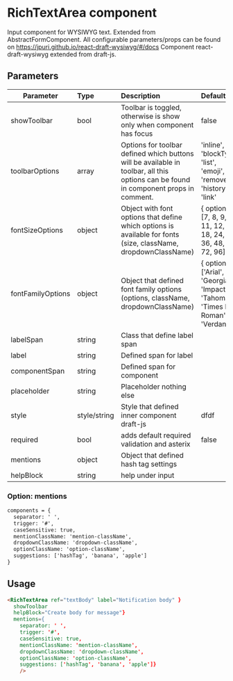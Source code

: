# RichTextArea component

Input component for WYSIWYG text. Extended from AbstractFormComponent.
All configurable parameters/props can be found on https://jpuri.github.io/react-draft-wysiwyg/#/docs
Component react-draft-wysiwyg extended from draft-js.

## Parameters

| Parameter | Type | Description | Default  |
| --- | :--- | :--- | :--- |
|  showToolbar | bool | Toolbar is toggled, otherwise is show only when component has focus | false |
|  toolbarOptions | array | Options for toolbar defined which buttons will be available in toolbar, all this options can be found in component props in comment. | 'inline', 'blockType', 'list', 'emoji', 'remove', 'history', 'link' |
|  fontSizeOptions | object | Object with font options that define which options is available for fonts (size, className, dropdownClassName) | { options: [7, 8, 9, 10, 11, 12, 14, 18, 24, 30, 36, 48, 60, 72, 96] } |
|  fontFamilyOptions | object | Object that defined font family options (options, className, dropdownClassName) |{ options: ['Arial', 'Georgia', 'Impact', 'Tahoma', 'Times New Roman', 'Verdana'], |
|  labelSpan | string | Class that define label span |  |
|  label | string | Defined span for label |  |
|  componentSpan | string | Defined span for component |  |
|  placeholder | string | Placeholder nothing else |  |
|  style | style/string | Style that defined inner component draft-js | dfdf |
|  required | bool | adds default required validation and asterix | false |
|  mentions | object | Object that defined hash tag settings  |  |
|  helpBlock | string | help under input  |  |

### Option: mentions
```html
components = {
  separator: ' ',
  trigger: '#',
  caseSensitive: true,
  mentionClassName: 'mention-className',
  dropdownClassName: 'dropdown-className',
  optionClassName: 'option-className',
  suggestions: ['hashTag', 'banana', 'apple']
}
```

## Usage

```html
<RichTextArea ref="textBody" label="Notification body" }
  showToolbar
  helpBlock="Create body for message"}
  mentions={
    separator: ' ',
    trigger: '#',
    caseSensitive: true,
    mentionClassName: 'mention-className',
    dropdownClassName: 'dropdown-className',
    optionClassName: 'option-className',
    suggestions: ['hashTag', 'banana', 'apple']}
    />

```
